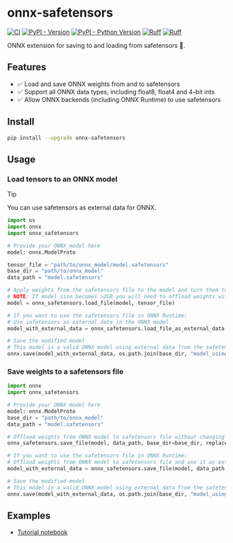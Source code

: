 # onnx-safetensors

[![CI](https://github.com/justinchuby/onnx-safetensors/actions/workflows/main.yml/badge.svg)](https://github.com/justinchuby/onnx-safetensors/actions/workflows/main.yml)
[![PyPI - Version](https://img.shields.io/pypi/v/onnx-safetensors.svg)](https://pypi.org/project/onnx-safetensors)
[![PyPI - Python Version](https://img.shields.io/pypi/pyversions/onnx-safetensors.svg)](https://pypi.org/project/onnx-safetensors)
[![Ruff](https://img.shields.io/endpoint?url=https://raw.githubusercontent.com/astral-sh/ruff/main/assets/badge/v2.json)](https://github.com/astral-sh/ruff)
[![Ruff](https://img.shields.io/badge/code%20style-black-000000.svg)](https://github.com/psf/black)

ONNX extension for saving to and loading from safetensors 🤗.

## Features

- ✅ Load and save ONNX weights from and to safetensors
- ✅ Support all ONNX data types, including float8, float4 and 4-bit ints
- ✅ Allow ONNX backends (including ONNX Runtime) to use safetensors

## Install

```sh
pip install --upgrade onnx-safetensors
```

## Usage

### Load tensors to an ONNX model

> [!TIP]
> You can use safetensors as external data for ONNX.

```python
import os
import onnx
import onnx_safetensors

# Provide your ONNX model here
model: onnx.ModelProto

tensor_file = "path/to/onnx_model/model.safetensors"
base_dir = "path/to/onnx_model"
data_path = "model.safetensors"

# Apply weights from the safetensors file to the model and turn them to in memory tensor
# NOTE: If model size becomes >2GB you will need to offload weights with onnx_safetensors.save_file, or onnx.save with external data options to keep the onnx model valid
model = onnx_safetensors.load_file(model, tensor_file)

# If you want to use the safetensors file in ONNX Runtime:
# Use safetensors as external data in the ONNX model
model_with_external_data = onnx_safetensors.load_file_as_external_data(model, data_path, base_dir=base_dir)

# Save the modified model
# This model is a valid ONNX model using external data from the safetensors file
onnx.save(model_with_external_data, os.path.join(base_dir, "model_using_safetensors.onnx"))
```

### Save weights to a safetensors file

```python
import onnx
import onnx_safetensors

# Provide your ONNX model here
model: onnx.ModelProto
base_dir = "path/to/onnx_model"
data_path = "model.safetensors"

# Offload weights from ONNX model to safetensors file without changing the model
onnx_safetensors.save_file(model, data_path, base_dir=base_dir, replace_data=False)  # Generates model.safetensors

# If you want to use the safetensors file in ONNX Runtime:
# Offload weights from ONNX model to safetensors file and use it as external data for the model by setting replace_data=True
model_with_external_data = onnx_safetensors.save_file(model, data_path, base_dir=base_dir, replace_data=True)

# Save the modified model
# This model is a valid ONNX model using external data from the safetensors file
onnx.save(model_with_external_data, os.path.join(base_dir, "model_using_safetensors.onnx"))
```

## Examples

- [Tutorial notebook](examples/tutorial.ipynb)
